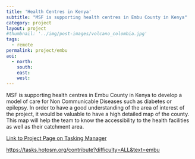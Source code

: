 ```yaml
---
title: 'Health Centres in Kenya'
subtitle: "MSF is supporting health centres in Embu County in Kenya"
category: project
layout: project
#thumbnail: '../img/post-images/volcano_colombia.jpg'
tags:
  - remote
permalink: project/embu
aoi:
  - north:
    south:
    east:
    west:
---
```


MSF is supporting health centres in Embu County in Kenya to develop a model of care for Non Communicable Diseases such as diabetes or epilepsy. In order to have a good understanding of the area of interest of the project, it would be valuable to have a high detailed map of the county. This map will help the team to know the accessibility to the health facilities as well as their catchment area.

<a href="https://tasks.hotosm.org/contribute?difficulty=ALL&text=embu">Link to Project Page on Tasking Manager</a>



https://tasks.hotosm.org/contribute?difficulty=ALL&text=embu